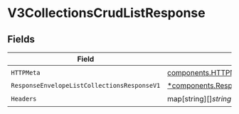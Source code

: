# V3CollectionsCrudListResponse


## Fields

| Field                                                                                                                         | Type                                                                                                                          | Required                                                                                                                      | Description                                                                                                                   |
| ----------------------------------------------------------------------------------------------------------------------------- | ----------------------------------------------------------------------------------------------------------------------------- | ----------------------------------------------------------------------------------------------------------------------------- | ----------------------------------------------------------------------------------------------------------------------------- |
| `HTTPMeta`                                                                                                                    | [components.HTTPMetadata](../../models/components/httpmetadata.md)                                                            | :heavy_check_mark:                                                                                                            | N/A                                                                                                                           |
| `ResponseEnvelopeListCollectionsResponseV1`                                                                                   | [*components.ResponseEnvelopeListCollectionsResponseV1](../../models/components/responseenvelopelistcollectionsresponsev1.md) | :heavy_minus_sign:                                                                                                            | OK                                                                                                                            |
| `Headers`                                                                                                                     | map[string][]*string*                                                                                                         | :heavy_check_mark:                                                                                                            | N/A                                                                                                                           |